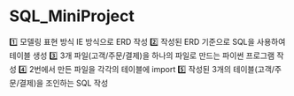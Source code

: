 # SQL_MiniProject

1️⃣ 모델링 표현 방식 IE 방식으로 ERD 작성
2️⃣ 작성된 ERD 기준으로 SQL을 사용하여 테이블 생성
3️⃣ 3개 파일(고객/주문/결제)을 하나의 파일로 만드는 파이썬 프로그램 작성
4️⃣ 2번에서 만든 파일을 각각의 테이블에 import
5️⃣ 작성된 3개의 테이블(고객/주문/결제)을 조인하는 SQL 작성
